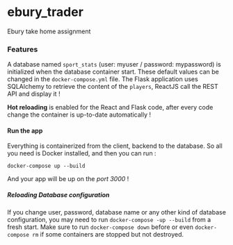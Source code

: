 # ebury_trader
Ebury take home assignment


### Features

A database named `sport_stats` (user: myuser / password: mypassword) is initialized when the database container start. 
These default values can be changed in the `docker-compose.yml` file.
The Flask application uses SQLAlchemy to retrieve the content of the `players`, ReactJS call the REST API and display it !

**Hot reloading** is enabled for the React and Flask code, after every code change the container is up-to-date automatically !

#### Run the app

Everything is containerized from the client, backend to the database. So all you need is Docker installed, and then you can run :

```
docker-compose up --build
```

And your app will be up on the *port 3000* !

##### Reloading Database configuration

If you change user, password, database name or any other kind of database configuration, you may need to run 
`docker-compose -up --build` from a fresh start. Make sure to run `docker-compose down` before or even `docker-compose rm` if some containers are stopped but not destroyed.